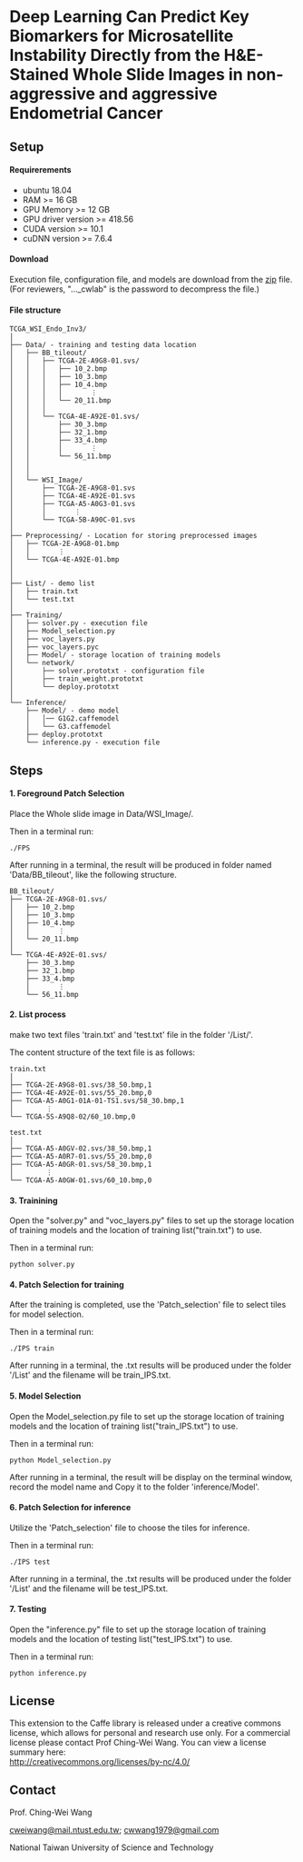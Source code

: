 # Deep Learning Can Predict Key Biomarkers for Microsatellite Instability Directly from the H&E-Stained Whole Slide Images in non-aggressive and aggressive Endometrial Cancer
## Setup

#### Requirerements
- ubuntu 18.04
- RAM >= 16 GB
- GPU Memory >= 12 GB
- GPU driver version >= 418.56
- CUDA version >= 10.1
- cuDNN version >= 7.6.4

#### Download
Execution file, configuration file, and models are download from the [zip](https://drive.google.com/file/d/1T2tQGGSeKSjfLlqSxyoVPjQXvJ3kySg-/view?usp=sharing) file.  (For reviewers, "..._cwlab" is the password to decompress the file.)

#### File structure
```
TCGA_WSI_Endo_Inv3/
│
├── Data/ - training and testing data location
│   ├── BB_tileout/
│   │   ├── TCGA-2E-A9G8-01.svs/
│   │   │   ├── 10_2.bmp
│   │   │   ├── 10_3.bmp
│   │   │   ├── 10_4.bmp
│   │   │   │       ⋮
│   │   │   └── 20_11.bmp
│   │   │
│   │   └── TCGA-4E-A92E-01.svs/
│   │       ├── 30_3.bmp
│   │       ├── 32_1.bmp
│   │       ├── 33_4.bmp
│   │       │       ⋮
│   │       └── 56_11.bmp          
│   │
│   │
│   └── WSI_Image/
│       ├── TCGA-2E-A9G8-01.svs
│       ├── TCGA-4E-A92E-01.svs
│       ├── TCGA-A5-A0G3-01.svs
│       │       ⋮
│       └── TCGA-5B-A90C-01.svs
│
├── Preprocessing/ - Location for storing preprocessed images
│   ├── TCGA-2E-A9G8-01.bmp
│   │       ⋮
│   └── TCGA-4E-A92E-01.bmp
│              
│
├── List/ - demo list
│   ├── train.txt
│   └── test.txt
│
├── Training/
│   ├── solver.py - execution file
│   ├── Model_selection.py
│   ├── voc_layers.py
│   ├── voc_layers.pyc
│   ├── Model/ - storage location of training models
│   └── network/
│       ├── solver.prototxt - configuration file
│       ├── train_weight.prototxt
│       └── deploy.prototxt
│
└── Inference/ 
    ├── Model/ - demo model
    │   │── G1G2.caffemodel       
    │   └── G3.caffemodel
    ├── deploy.prototxt
    └── inference.py - execution file

```

## Steps

#### 1. Foreground Patch Selection
Place the Whole slide image in Data/WSI_Image/.

Then in a terminal run:
```
./FPS
```

After running in a terminal, the result will be produced in folder named 'Data/BB_tileout', like the following structure.
```
BB_tileout/
├── TCGA-2E-A9G8-01.svs/
│   ├── 10_2.bmp
│   ├── 10_3.bmp
│   ├── 10_4.bmp
│   │       ⋮
│   └── 20_11.bmp
│   
└── TCGA-4E-A92E-01.svs/
    ├── 30_3.bmp
    ├── 32_1.bmp
    ├── 33_4.bmp
    │       ⋮
    └── 56_11.bmp     
```


#### 2. List process
make two text files 'train.txt' and 'test.txt' file in the folder '/List/'.

The content structure of the text file is as follows:
```
train.txt
│
├── TCGA-2E-A9G8-01.svs/38_50.bmp,1
├── TCGA-4E-A92E-01.svs/55_20.bmp,0
├── TCGA-A5-A0G1-01A-01-TS1.svs/58_30.bmp,1
│        ⋮
└── TCGA-5S-A9Q8-02/60_10.bmp,0

test.txt
│
├── TCGA-A5-A0GV-02.svs/38_50.bmp,1
├── TCGA-A5-A0R7-01.svs/55_20.bmp,0
├── TCGA-A5-A0GR-01.svs/58_30.bmp,1
│        ⋮
└── TCGA-A5-A0GW-01.svs/60_10.bmp,0

```


#### 3. Trainining
Open the "solver.py" and "voc_layers.py" files to set up the storage location of training models and the location of training list("train.txt") to use.

Then in a terminal run:
```
python solver.py
```


#### 4. Patch Selection for training
After the training is completed, use the 'Patch_selection' file to select tiles for model selection.

Then in a terminal run:
```
./IPS train
```
After running in a terminal, the .txt results will be produced under the folder '/List' and the filename will be train_IPS.txt.


#### 5. Model Selection
Open the Model_selection.py file to set up the storage location of training models and the location of training list("train_IPS.txt") to use.

Then in a terminal run:
```
python Model_selection.py
```
After running in a terminal, the result will be display on the terminal window, record the model name and Copy it to the folder 'inference/Model'.


#### 6. Patch Selection for inference
Utilize the 'Patch_selection' file to choose the tiles for inference.

Then in a terminal run:
```
./IPS test
```
After running in a terminal, the .txt results will be produced under the folder '/List' and the filename will be test_IPS.txt. 


#### 7. Testing
Open the "inference.py" file to set up the storage location of training models and the location of testing list("test_IPS.txt") to use.

Then in a terminal run:
```
python inference.py
```


## License
This extension to the Caffe library is released under a creative commons license, which allows for personal and research use only. For a commercial license please contact Prof Ching-Wei Wang. You can view a license summary here:  
http://creativecommons.org/licenses/by-nc/4.0/


## Contact
Prof. Ching-Wei Wang  
  
cweiwang@mail.ntust.edu.tw; cwwang1979@gmail.com  
  
National Taiwan University of Science and Technology

